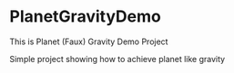 # PlanetGravityDemo
This is Planet (Faux) Gravity Demo Project

Simple project showing how to achieve planet like gravity
